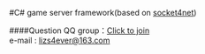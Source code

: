 #C# game server framework(based on [socket4net](https://github.com/lizs/Socket4Net))

####Question
QQ group：[Click to join](http://jq.qq.com/?_wv=1027&k=VptNja)<br>
e-mail : lizs4ever@163.com
